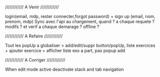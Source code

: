 //////////// A Venir ////////////

login(email, mdp, rester connecter,forgot password) + sign up (email, nom, prenom, mdp)
Sync avec l'api au chargement, quand ? a chaque requete ? modifs ? et verif a chaque demarage ? offline ? 


//////////// A Refaire ////////////

Tout les popUp a globaliser >  add/edit/suppr button/popUp, 
liste exercices + ajouter exercice = afficher liste exo a part, pas popup add


//////////// A Corriger ////////////

When edit mode active deactivate  stack and tab navigation